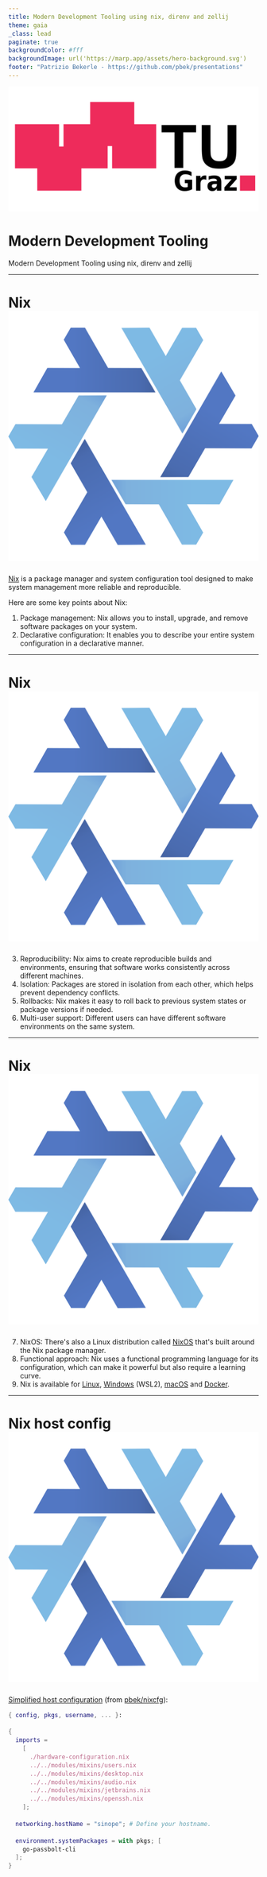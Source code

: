 ```yaml
---
title: Modern Development Tooling using nix, direnv and zellij
theme: gaia
_class: lead
paginate: true
backgroundColor: #fff
backgroundImage: url('https://marp.app/assets/hero-background.svg')
footer: "Patrizio Bekerle - https://github.com/pbek/presentations"
---
```


![bg left:40% 80%](./images/tu-graz.svg)

# Modern Development Tooling

Modern Development Tooling using nix, direnv and zellij

---

# Nix ![w:50px](./images/nix-snowflake-colours.svg)

[Nix](https://nixos.org/) is a package manager and system configuration tool designed to make system management more reliable and reproducible.

Here are some key points about Nix:

1. Package management: Nix allows you to install, upgrade, and remove software packages on your system.
2. Declarative configuration: It enables you to describe your entire system configuration in a declarative manner.

---

# Nix ![w:50px](./images/nix-snowflake-colours.svg)

3. Reproducibility: Nix aims to create reproducible builds and environments, ensuring that software works consistently across different machines.
4. Isolation: Packages are stored in isolation from each other, which helps prevent dependency conflicts.
5. Rollbacks: Nix makes it easy to roll back to previous system states or package versions if needed.
6. Multi-user support: Different users can have different software environments on the same system.

---

# Nix ![w:50px](./images/nix-snowflake-colours.svg)

7. NixOS: There's also a Linux distribution called [NixOS](https://nixos.org/download/#nixos-iso) that's built around the Nix package manager.
8. Functional approach: Nix uses a functional programming language for its configuration, which can make it powerful but also require a learning curve.
9. Nix is available for [Linux](https://nixos.org/download/#nix-install-linux), [Windows](<(https://nixos.org/download/#nix-install-windows)>) (WSL2), [macOS](https://nixos.org/download/#nix-install-macos) and [Docker](https://nixos.org/download/#nix-install-docker).

---

<style scoped>
  marp-pre {
    font-size: 0.6em;
  }
</style>

# Nix host config ![w:50px](./images/nix-snowflake-colours.svg)

[Simplified host configuration](https://github.com/pbek/nixcfg/blob/84a8e861d662ac8d20c58a8322ced717690290a1/hosts/sinope/configuration.nix) (from [pbek/nixcfg](https://github.com/pbek/nixcfg)):

```nix
{ config, pkgs, username, ... }:

{
  imports =
    [
      ./hardware-configuration.nix
      ../../modules/mixins/users.nix
      ../../modules/mixins/desktop.nix
      ../../modules/mixins/audio.nix
      ../../modules/mixins/jetbrains.nix
      ../../modules/mixins/openssh.nix
    ];

  networking.hostName = "sinope"; # Define your hostname.

  environment.systemPackages = with pkgs; [
    go-passbolt-cli
  ];
}
```
